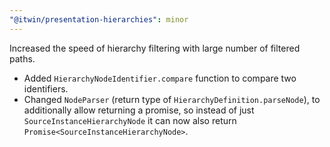 ```yaml
---
"@itwin/presentation-hierarchies": minor
---
```


Increased the speed of hierarchy filtering with large number of filtered paths.

- Added `HierarchyNodeIdentifier.compare` function to compare two identifiers.
- Changed `NodeParser` (return type of `HierarchyDefinition.parseNode`), to additionally allow returning a promise, so instead of just `SourceInstanceHierarchyNode` it can now also return `Promise<SourceInstanceHierarchyNode>`.
